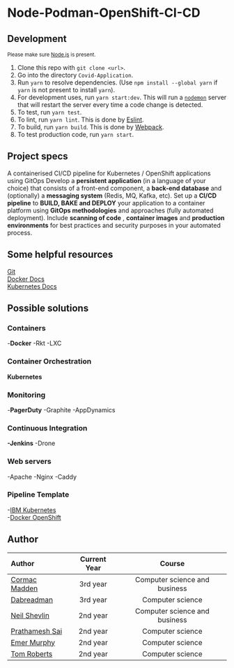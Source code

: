 # Node-Podman-OpenShift-CI-CD

## Development
<sup>Please make sure [Node.js](https://nodejs.org/en/) is present.</sup>
1. Clone this repo with `git clone <url>`.  
2. Go into the directory `Covid-Application`.  
3. Run `yarn` to resolve dependencies.  (Use `npm install --global yarn` if `yarn` is not present to install `yarn`).
4. For development uses, run `yarn start:dev`. This will run a [`nodemon`](https://nodemon.io/) server that will restart the server every time a code change is detected.  
5. To test, run `yarn test`.  
6. To lint, run `yarn lint`. This is done by [Eslint](https://eslint.org/).  
7. To build, run `yarn build`. This is done by [Webpack](https://webpack.js.org/).  
8. To test production code, run `yarn start`.  


## Project specs

A containerised CI/CD pipeline for Kubernetes / OpenShift applications using GitOps
Develop a **persistent application** (in a language of your choice) that consists of a front-end component, a **back-end database** and (optionally) a **messaging system** (Redis, MQ, Kafka, etc). Set up a **CI/CD pipeline** to **BUILD, BAKE and DEPLOY** your application to a container platform using **GitOps methodologies** and approaches (fully automated deployment). Include **scanning of code** , **container images** and **production environments** for best practices and security purposes in your automated process.

## Some helpful resources

[Git](https://git-scm.com/book/en/v2)  
[Docker Docs](https://docs.docker.com/)  
[Kubernetes Docs](https://www.docker.com/products/kubernetes)

## Possible solutions

### Containers

-**Docker**
-Rkt
-LXC

### Container Orchestration

**Kubernetes**

### Monitoring

-**PagerDuty**
-Graphite
-AppDynamics

### Continuous Integration

**-Jenkins**
-Drone

### Web servers

-Apache
-Nginx
-Caddy

### Pipeline Template

-[IBM Kubernetes](https://github.com/actions/starter-workflows/blob/c59b62dee0eae1f9f368b7011cf05c2fc42cf084/ci/ibm.yml)  
-[Docker OpenShift](https://github.com/actions/starter-workflows/blob/c59b62dee0eae1f9f368b7011cf05c2fc42cf084/ci/openshift.yml)

## Author

| Author                                           | Current Year |            Course             |
| :----------------------------------------------- | :----------: | :---------------------------: |
| [Cormac Madden](https://github.com/cormacmadden) |   3rd year   | Computer science and business |
| [Dabreadman](https://github.com/dabreadman)      |   3rd year   |       Computer science        |
| [Neil Shevlin](https://github.com/neilshevlin)   |   2nd year   | Computer science and business |
| [Prathamesh Sai](https://github.com/saisankp)    |   2nd year   |       Computer science        |
| [Emer Murphy](https://github.com/emer289)        |   2nd year   |       Computer science        |
| [Tom Roberts](https://github.com/tomroberts201)  |   2nd year   |       Computer science        |
